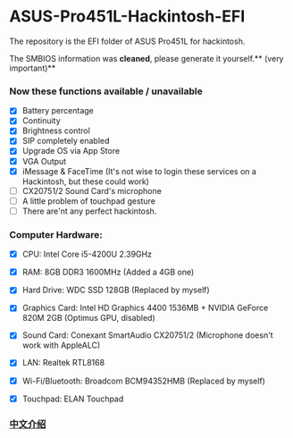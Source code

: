 # ASUS-Pro451L-Hackintosh-EFI
The repository is the EFI folder of ASUS Pro451L for hackintosh.

The SMBIOS information was **cleaned**, please generate it yourself.** (very important)**  

### Now these functions available / unavailable

- [x] Battery percentage
- [x] Continuity
- [x] Brightness control
- [x] SIP completely enabled
- [x] Upgrade OS via App Store 
- [x] VGA Output
- [x] iMessage & FaceTime (It's not wise to login these services on a Hackintosh, but these could work)
- [ ] CX20751/2 Sound Card's microphone
- [ ] A little problem of touchpad gesture
- [ ] There are'nt any perfect hackintosh.  

### Computer Hardware: 
- [x] CPU: Intel Core i5-4200U 2.39GHz
- [x] RAM: 8GB DDR3 1600MHz (Added a 4GB one)
- [x] Hard Drive: WDC SSD 128GB (Replaced by myself)
- [x] Graphics Card: Intel HD Graphics 4400 1536MB + NVIDIA GeForce 820M 2GB (Optimus GPU, disabled)
- [x] Sound Card: Conexant SmartAudio CX20751/2 (Microphone doesn't work with AppleALC)
- [x] LAN: Realtek RTL8168
- [x] Wi-Fi/Bluetooth: Broadcom BCM94352HMB (Replaced by myself)  
- [x] Touchpad: ELAN Touchpad


### [中文介绍]( https://imvictor.tech/posts/asus_pro451l_high_sierra_hackintosh/)
